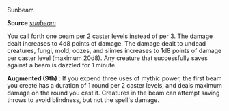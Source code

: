 Sunbeam

**Source** [_sunbeam_](spells/sunbeam.md#_sunbeam)

You call forth one beam per 2 caster levels instead of per 3. The damage dealt increases to 4d8 points of damage. The damage dealt to undead creatures, fungi, mold, oozes, and slimes increases to 1d8 points of damage per caster level (maximum 20d8). Any creature that successfully saves against a beam is dazzled for 1 minute.

**Augmented (9th)** : If you expend three uses of mythic power, the first beam you create has a duration of 1 round per 2 caster levels, and deals maximum damage on the round you cast it. Creatures in the beam can attempt saving throws to avoid blindness, but not the spell's damage.


